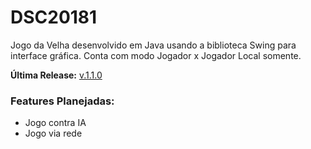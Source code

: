 # DSC20181

Jogo da Velha desenvolvido em Java usando a biblioteca Swing para interface gráfica. Conta com modo Jogador x Jogador Local somente. 

**Última Release:** [v.1.1.0](https://github.com/Caua539/DSC20181/releases) 

### Features Planejadas:
* Jogo contra IA
* Jogo via rede
